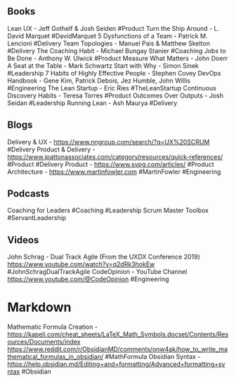 ## Books
Lean UX - Jeff Gothelf & Josh Seiden #Product
Turn the Ship Around - L. David Marquet #DavidMarquet
5 Dysfunctions of a Team - Patrick M. Lencioni #Delivery
Team Topologies - Manuel Pais & Matthew Skelton #Delivery
The Coaching Habit - Michael Bungay Stanier #Coaching
Jobs to Be Done - Anthony W. Ulwick #Product
Measure What Matters - John Doerr
A Seat at the Table - Mark Schwartz
Start with Why - Simon Sinek #Leadership
7 Habits of Highly Effective People - Stephen Covey
DevOps Handbook - Gene Kim, Patrick Debois, Jez Humble, John Willis #Engineering
The Lean Startup - Eric Ries #TheLeanStartup
Continuous Discovery Habits - Teresa Torres #Product
Outcomes Over Outputs - Josh Seidan #Leadership
Running Lean - Ash Maurya #Delivery

## Blogs
Delivery & UX - https://www.nngroup.com/search/?q=UX%20SCRUM #Delivery 
Product & Delivery -  https://www.jpattonassociates.com/category/resources/quick-references/ #Product #Delivery
Product - https://www.svpg.com/articles/ #Product
Architecture - https://www.martinfowler.com #MartinFowler #Engineering

## Podcasts
Coaching for Leaders #Coaching #Leadership
Scrum Master Toolbox #ServantLeadership

## Videos
John Schrag - Dual Track Agile (From the UXDX Conference 2019) https://www.youtube.com/watch?v=q2dRk3hokEw #JohnSchragDualTrackAgile
CodeOpinion - YouTube Channel https://www.youtube.com/@CodeOpinion #Engineering

# Markdown
Mathematic Formula Creation - https://kapeli.com/cheat_sheets/LaTeX_Math_Symbols.docset/Contents/Resources/Documents/index https://www.reddit.com/r/ObsidianMD/comments/onw4ak/how_to_write_mathematical_formulas_in_obsidian/ #MathFormula
Obsidian Syntax - https://help.obsidian.md/Editing+and+formatting/Advanced+formatting+syntax #Obsidian